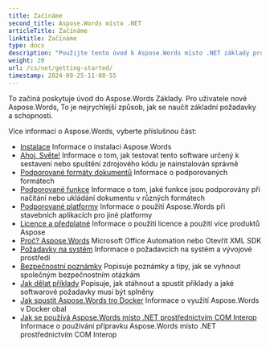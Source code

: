 ```yaml
---
title: Začínáme
second_title: Aspose.Words místo .NET
articleTitle: Začínáme
linktitle: Začínáme
type: docs
description: "Použijte tento úvod k Aspose.Words místo .NET základy pro zahájení realizace hodnoty Aspose.Words pro vaše podnikání."
weight: 20
url: /cs/net/getting-started/
timestamp: 2024-09-25-11-08-55
---
```


To začíná poskytuje úvod do Aspose.Words Základy. Pro uživatele nové Aspose.Words, To je nejrychlejší způsob, jak se naučit základní požadavky a schopnosti.

Více informací o Aspose.Words, vyberte příslušnou část:

- [Instalace](/words/cs/net/installation/) Informace o instalaci Aspose.Words
- [Ahoj, Světe!](/words/cs/net/hello-world/) Informace o tom, jak testovat tento software určený k sestavení nebo spuštění zdrojového kódu je nainstalován správně
- [Podporované formáty dokumentů](/words/cs/net/supported-document-formats/) Informace o podporovaných formátech
- [Podporované funkce](/words/cs/net/features/) Informace o tom, jaké funkce jsou podporovány při načítání nebo ukládání dokumentu v různých formátech
- [Podporované platformy](/words/net/platforms-and-interoperability/) Informace o použití Aspose.Words při stavebních aplikacích pro jiné platformy
- [Licence a předplatné](/words/cs/net/licensing/) Informace o použití licence a použití více produktů Aspose
- [Proč? Aspose.Words](/words/net/aspose-words-or-other-solutions/) Microsoft Office Automation nebo Otevřít XML SDK
- [Požadavky na systém](/words/cs/net/system-requirements/) Informace o požadavcích na systém a vývojové prostředí
- [Bezpečnostní poznámky](/words/cs/net/security/) Popisuje poznámky a tipy, jak se vyhnout společným bezpečnostním otázkám
- [Jak dělat příklady](/words/cs/net/how-to-run-the-examples/) Popisuje, jak stáhnout a spustit příklady a jaké softwarové požadavky musí být splněny
- [Jak spustit Aspose.Words tro Docker](/words/cs/net/how-to-run-aspose-words-in-docker/) Informace o využití Aspose.Words v Docker obal
- [Jak se používá Aspose.Words místo .NET prostřednictvím COM Interop](/words/cs/net/how-to-use-aspose-words-via-com-interop/) Informace o používání přípravku Aspose.Words místo .NET prostřednictvím COM Interop

